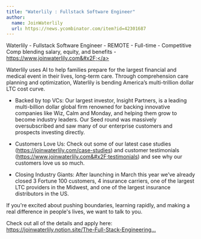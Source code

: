 ```yaml
---
title: "Waterlily : Fullstack Software Engineer"
author:
  name: JoinWaterlily
  url: https://news.ycombinator.com/item?id=42301687
---
```

Waterlily - Fullstack Software Engineer - REMOTE - Full-time - Competitive Comp blending salary, equity, and benefits - <a href="https:&#x2F;&#x2F;www.joinwaterlily.com&#x2F;" rel="nofollow">https:&#x2F;&#x2F;www.joinwaterlily.com&#x2F;</a>

Waterlily uses AI to help families prepare for the largest financial and medical event in their lives, long-term care. Through comprehension care planning and optimization, Waterlily is bending America’s multi-trillion dollar LTC cost curve.

- Backed by top VCs: Our largest investor, Insight Partners, is a leading multi-billion dollar global firm renowned for backing innovative companies like Wiz, Calm and Monday, and helping them grow to become industry leaders. Our Seed round was massively oversubscribed and saw many of our enterprise customers and prospects investing directly.

- Customers Love Us: Check out some of our latest case studies (<a href="https:&#x2F;&#x2F;joinwaterlily.com&#x2F;case-studies" rel="nofollow">https:&#x2F;&#x2F;joinwaterlily.com&#x2F;case-studies</a>) and customer testimonials (<a href="https:&#x2F;&#x2F;www.joinwaterlily.com&#x2F;testimonials" rel="nofollow">https:&#x2F;&#x2F;www.joinwaterlily.com&#x2F;testimonials</a>) and see why our customers love us so much.

- Closing Industry Giants: After launching in March this year we’ve already closed 3 Fortune 100 customers, 4 insurance carriers, one of the largest LTC providers in the Midwest, and one of the largest insurance distributors in the US.

If you&#x27;re excited about pushing boundaries, learning rapidly, and making a real difference in people&#x27;s lives, we want to talk to you.

Check out all of the details and apply here: <a href="https:&#x2F;&#x2F;joinwaterlily.notion.site&#x2F;The-Full-Stack-Engineering-Role-At-Waterlily-1508cbb0039b80b2870bfdbd9785a625?pvs=4" rel="nofollow">https:&#x2F;&#x2F;joinwaterlily.notion.site&#x2F;The-Full-Stack-Engineering...</a>
<JobApplication />
